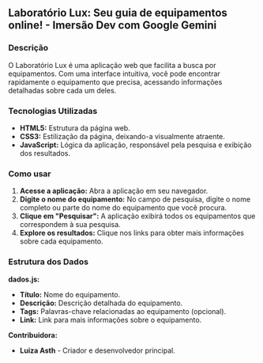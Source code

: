 ## Laboratório Lux: Seu guia de equipamentos online! - Imersão Dev com Google Gemini

### Descrição

O Laboratório Lux é uma aplicação web que facilita a busca por equipamentos. Com uma interface intuitiva, você pode encontrar rapidamente o equipamento que precisa, acessando informações detalhadas sobre cada um deles.

### Tecnologias Utilizadas

* **HTML5:** Estrutura da página web.
* **CSS3:** Estilização da página, deixando-a visualmente atraente.
* **JavaScript:** Lógica da aplicação, responsável pela pesquisa e exibição dos resultados.

### Como usar

1. **Acesse a aplicação:** Abra a aplicação em seu navegador.
2. **Digite o nome do equipamento:** No campo de pesquisa, digite o nome completo ou parte do nome do equipamento que você procura.
3. **Clique em "Pesquisar":** A aplicação exibirá todos os equipamentos que correspondem à sua pesquisa.
4. **Explore os resultados:** Clique nos links para obter mais informações sobre cada equipamento.

### Estrutura dos Dados

**dados.js:**
* **Título:** Nome do equipamento.
* **Descrição:** Descrição detalhada do equipamento.
* **Tags:** Palavras-chave relacionadas ao equipamento (opcional).
* **Link:** Link para mais informações sobre o equipamento.

**Contribuidora:**

* **Luiza Asth** - Criador e desenvolvedor principal.
